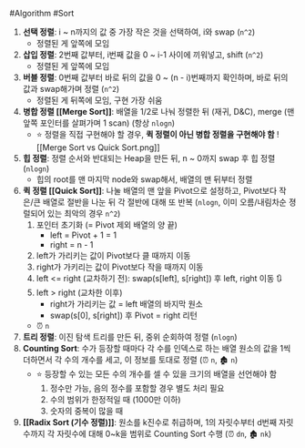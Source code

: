 #Algorithm #Sort

1. **선택 정렬**: i ~ n까지의 값 중 가장 작은 것을 선택하여, i와 swap (`n^2`)
	- 정렬된 게 앞쪽에 모임
2. **삽입 정렬**: 2번째 값부터, i번째 값을 0 ~ i-1 사이에 끼워넣고, shift (`n^2`)
	- 정렬된 게 앞쪽에 모임
3. **버블 정렬**: 0번째 값부터 바로 뒤의 값을 0 ~ (n - i)번째까지 확인하며, 바로 뒤의 값과 swap해가며 정렬 (`n^2`)
	- 정렬된 게 뒤쪽에 모임, 구현 가장 쉬움
4. **병합 정렬 [[Merge Sort]]**: 배열을 1/2로 나눠 정렬한 뒤 (재귀, D&C), merge (맨 앞쪽 포인터를 살펴가며 1 scan) (항상 `nlogn`)
	- ⭐ 정렬을 직접 구현해야 할 경우, **퀵 정렬이 아닌 병합 정렬을 구현해야 함**
		![[Merge Sort vs Quick Sort.png]]
5. **힙 정렬**: 정렬 순서와 반대되는 Heap을 만든 뒤, n ~ 0까지 swap 후 힙 정렬 (`nlogn`)
	- 힙의 root를 맨 마지막 node와 swap해서, 배열의 맨 뒤부터 정렬 
6. **퀵 정렬 [[Quick Sort]]**: 나눌 배열의 맨 앞을 Pivot으로 설정하고, Pivot보다 작은/큰 배열로 절반을 나눈 뒤 각 절반에 대해 또 반복 (`nlogn`, 이미 오름/내림차순 졍럴되어 있는 최악의 경우 `n^2`)
	1. 포인터 초기화 (= Pivot 제외 배열의 양 끝)
		- left = Pivot + 1 = 1
		- right = n - 1 
	2. left가 가리키는 값이 Pivot보다 클 때까지 이동
	3. right가 가키리는 값이 Pivot보다 작을 때까지 이동
	4. left <= right (교차하기 전): swap(s[left], s[right]) 후 left, right 이동 🔃
	5. left > right (교차한 이후)
		- right가 가리키는 값 = left 배열의 바지막 원소
		- swap(s[0], s[right]) 후 Pivot = right 리턴 
	- ⏰ `n`
7. **트리 정렬**: 이진 탐색 트리를 만든 뒤, 중위 순회하여 정렬 (`nlogn`)
8. **Counting Sort**: 수가 등장할 때마다 각 수를 인덱스로 하는 배열 원소의 값을 1씩 더하면서 각 수의 개수를 세고, 이 정보를 토대로 정렬 (⏰ `n`, 🏚 `n`)
	- ⭐ 등장할 수 있는 모든 수의 개수를 셀 수 있을 크기의 배열을 선언해야 함 
		1. 정수만 가능, 음의 정수를 포함할 경우 별도 처리 필요 
		2. 수의 범위가 한정적일 때 (1000만 이하)
		3. 숫자의 중복이 많을 때 
9. **[[Radix Sort (기수 정렬)]]**: 원소를 k진수로 취급하며, 1의 자릿수부터 d번째 자릿수까지 각 자릿수에 대해 0~k을 범위로 Counting Sort 수행 (⏰ `dn`, 🏚 `nk`)